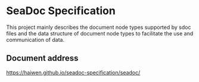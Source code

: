 # SeaDoc Specification

This project mainly describes the document node types supported by sdoc files and the data structure of document node types to facilitate the use and communication of data.

## Document address

https://haiwen.github.io/seadoc-specification/seadoc/
